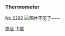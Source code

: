 ### Thermometer
No.2292
![图片不见了~~~](https://imgs.xkcd.com/comics/thermometer.png)

[原址](https://xkcd.com//2292) [下载](https://imgs.xkcd.com/comics/thermometer.png)

